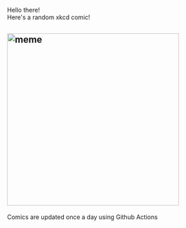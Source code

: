 Hello there! <br>Here's a random xkcd comic!<br>
## <img src="https://imgs.xkcd.com/comics/jet_lag.png" alt="meme" width="400"/><br>
Comics are updated once a day using Github Actions